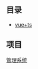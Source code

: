 ## 目录

- [vue+ts](https://github.com/dubiping/blog/blob/master/vue-blog/vue-ts.md)

## 项目
[管理系统](https://el-admin.xin/dashboard)